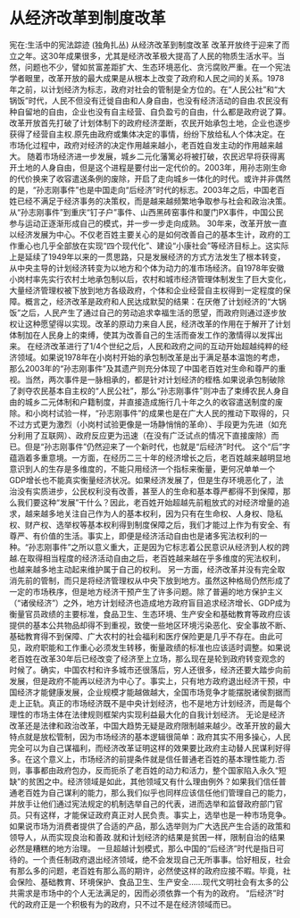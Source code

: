 # 从经济改革到制度改革

宪在:生活中的宪法踪迹 (独角扎丛)
从经济改革到制度改革
改革开放终于迎来了而立之年。这30年成果很多，尤其是经济改革极大提高了人民的物质生活水平。当然，问题也不少，譬如贫富差距扩大、生态环境恶化、贪污腐败严重。在一个宪法学者眼里，改革开放的最大成果是从根本上改变了政府和人民之间的关系。1978年之前，以计划经济为标志，政府对社会的管制是全方位的。在“人民公社”和“大锅饭”时代，人民不但没有迁徙自由和人身自由，也没有经济活动的自由.农民没有种自留地的自由，企业也没有自主经营、自负盈亏的自由，什么都是政府说了算。改革开放首先打破了计划体制下的政府经济垄断，农民开始承包土地，企业也逐步获得了经营自主权.原先由政府或集体决定的事情，纷纷下放给私人个体决定。在市场化过程中，政府对经济的决定作用越来越小，老百姓自发主动的作用越来越大。
随着市场经济进一步发展，城乡二元化藩篱必将被打破，农民迟早将获得离开土地的人身自由，但是这个进程是要付出一定代价的。2003年，用孙志刚生命的代价换来了收容遣送条例的废除，开启了走向城乡一体化的时代。或许并非偶然的是，“孙志刚事件”也是中国走向“后经济”时代的标志。2003年之后，中国老百姓已经不满足于经济事务的决策权，而是越来越频繁地争取参与社会和政治决策。从“孙志刚事件”到重庆“钉子户”事件、山西黑砖窑事件和厦门PX事件，中国公民参与运动正逐渐形成自己的模式，并一步一步走向成熟。
30年来，改革开放一直以经济发展为中心。不仅老百姓主要关心的是如何改善自己的基本生计，政府的工作重心也几乎全部放在实现“四个现代化”、建设“小康社会”等经济目标上。这实际上是延续了1949年以来的一贯思路，只是发展经济的方式方法发生了根本转变，从中央主导的计划经济转变为以地方和个体为动力的准市场经济。自1978年安徽小岗村率先实行农村土地承包制以后，农村和城市经济管理体制发生了巨大变化，大量经济管理权被下放到地方各级政府，个体和企业经营自主权得到一定程度的保障。概言之，经济改革是政府和人民达成默契的结果：在厌倦了计划经济的“大锅饭”之后，人民产生了通过自己的劳动追求幸福生活的愿望，而政府则通过逐步放权让这种愿望得以实现。改革的原动力来自人民，经济改革的作用在于解开了计划体制加在人民身上的束缚，使其为改善自己的生活而奋发工作的激情得以发挥出来。
在经济改革进行了1/4个世纪之后，人民和政府之间的互动开始超越纯粹的经济领域。如果说1978年在小岗村开始的承包制改革是出于满足基本温饱的考虑，那么2003年的“孙志刚事件”及其遗产则充分体现了中国老百姓对生命和尊严的重视。当然，两次事件是一脉相承的，都是针对计划经济的桎梏.如果说承包制破除了剥夺农民基本自主权的“人民公社”，那么“孙志刚事件”则冲击了束缚农民人身自由的城乡二元体制和户籍制度，并直接造成施行几十年之久的收容遣送制度的废除。和小岗村试验一样，“孙志刚事件”的成果也是在广大人民的推动下取得的，只不过方式更为激烈（小岗村试验更像是一场静悄悄的革命）、手段更为先进（如充分利用了互联网）、政府反应更为迅速（在没有广泛试点的情况下直接废除）而已。但是“孙志刚事件”仍然迎来了一个新时代，也就是“后经济”时代。
这个“后”字蕴涵着多重意境。一方面，在经历二三十年的经济增长之后，老百姓越来越明显地意识到人的生存是多维度的，不能只用经济一个指标来衡量，更何况单单一个GDP增长也不能真实衡量经济状况。如果经济发展了，但是生存环境恶化了，法治没有实质进步，公民权利没有改善，甚至人的生命和基本尊严都得不到保障，那么我们要这种“发展”干什么？因此，老百姓开始超越先前粗放式的对经济增量的追求，越来越多地关注自己作为人的基本权利，因为只有在生命权、人身权、隐私权、财产权、选举权等基本权利得到制度保障之后，我们才能过上作为有安全、有尊严、有价值的生活。事实上，即便是经济活动自由也是诸多宪法权利的一种。“孙志刚事件”之所以意义重大，正是因为它标志着公民意识从经济到人权的跨越.在取得相当程度的经济活动自由之后，老百姓越来越在乎多维度的宪法权利，也越来越多地主动起来维护属于自己的权利。
另一方面，经济改革并没有完全取消先前的管制，而只是将经济管理权从中央下放到地方。虽然这种格局仍然形成了一定的市场秩序，但是地方经济干预产生了许多问题。除了普遍的地方保护主义（“诸侯经济”）之外，地方计划经济也造成地方政府盲目追求经济增长、GDP成为衡量官员政绩的主要标准，食品卫生、生态环境、生产安全和基础教育等政府应该提供的基本公共物品却得不到重视，致使一些地区环境污染恶化、安全事故不断、基础教育得不到保障、广大农村的社会福利和医疗保险更是几乎不存在。由此可见，政府职能和工作重心必须发生转移，衡量政绩的标准也应该适时调整。如果说老百姓在改革30年后已经改变了经济至上立场，那么现在是轮到政府转变观念的时候了。确实，中国农村和许多城市还很落后，穷人还很多，经济还要大踏步向前发展，但是政府不能再以经济为中心了。事实上，只有地方政府退出经济干预，中国经济才能健康发展，企业规模才能越做越大，全国市场竞争才能摆脱诸侯割据而走上正轨。真正的市场经济既不是中央计划经济，也不是地方计划经济，而是每个理性的市场主体在法律规则框架内实现利益最大化的自我计划经济。
无论是经济改革还是法律和政治改革，中国大趋势无疑是政府限制越来越少。改革开放的最大特点就是放松管制，因为市场经济的基本逻辑很简单：政府其实不用多操心，人民完全可以为自己谋福利，而经济改革证明这样的效果要比政府主动替人民谋利好得多。在这个意义上，市场经济的前提条件就是信任普通老百姓的基本理性能力.否则，事事都由政府包办，反而扼杀了老百姓的动力和活力，整个国家陷入永久“短缺”的贫困之中。经济领域是如此，其他领域又有什么理由例外？如果我们信任普通老百姓为自己谋利的能力，那么我们似乎也同样应该信任他们管理自己的能力，并放手让他们通过宪法规定的机制选举自己的代表，进而选举和监督政府部门官员。只有这样，才能保证政府真正对人民负责。事实上，选举也是一种市场竞争。如果说市场为消费者提供了合适的产品，那么选举则为广大选民产生合适的政策和领导人，从而实现良治和善政.就和计划经济的结果是贫困一样，限制自治的结果必然是糟糕的地方治理。
一旦超越计划模式，那么中国的“后经济”时代是指日可待的。一个责任制政府退出经济领域，绝不会发现自己无所事事。恰好相反，社会有那么多的问题，老百姓有那么高的期许，必然使这样的政府应接不暇。毕竟，社会保险、基础教育、环境保护、食品卫生、生产安全……现代文明社会有太多的公共需求是市场中的个人无法满足的，因而必须依靠一个有为的政府。
“后经济”时代的政府正是一个积极有为的政府，只不过不是在经济领域而已。